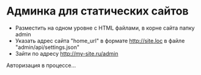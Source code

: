 # Админка для статических сайтов

- Разместить на одном уровне с HTML файлами, в корне сайта папку admin
- Указать адрес сайта "home_url" в формате http://site.loc в файле "admin/api/settings.json"
- Зайти по адресу http://my-site.ru/admin

Авторизация в процессе...
